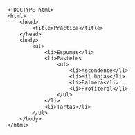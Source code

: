 <code>
&lt;!DOCTYPE html&gt;
&lt;html&gt;
    &lt;head&gt;
        &lt;title&gt;Práctica&lt;/title&gt;
    &lt;/head&gt;
    &lt;body&gt;
        &lt;ul&gt;
            &lt;li&gt;Espumas&lt;/li&gt;
            &lt;li&gt;Pasteles
                &lt;ul&gt;
                    &lt;li&gt;Ascendente&lt;/li&gt;
                    &lt;li&gt;Mil hojas&lt;/li&gt;
                    &lt;li&gt;Palmera&lt;/li&gt;
                    &lt;li&gt;Profiterol&lt;/li&gt;
                &lt;/ul&gt;
            &lt;/li&gt;
            &lt;li&gt;Tartas&lt;/li&gt;
        &lt;/ul&gt;
    &lt;/body&gt;
&lt;/html&gt;
</code>